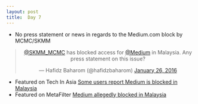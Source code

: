 ```yaml
---
layout: post
title:  Day 7
---
```


- No press statement or news in regards to the Medium.com block by MCMC/SKMM 

<center> 
<blockquote class="twitter-tweet" lang="en"><p lang="en" dir="ltr"><a href="https://twitter.com/SKMM_MCMC">@SKMM_MCMC</a> has blocked access for <a href="https://twitter.com/Medium">@Medium</a> in Malaysia. Any press statement on this issue?</p>&mdash; Hafidz Baharom (@hafidzbaharom) <a href="https://twitter.com/hafidzbaharom/status/691848983023636480">January 26, 2016</a></blockquote>
</center>

- Featured on Tech In Asia [Some users report Medium is blocked in Malaysia](https://www.techinasia.com/medium-blocked-malaysia-sarawak)
- Featured on MetaFilter [Medium allegedly blocked in Malaysia](http://www.metafilter.com/156622/Medium-allegedly-blocked-in-Malaysia)